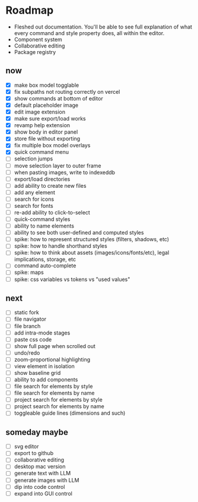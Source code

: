 
# Roadmap

- Fleshed out documentation. You'll be able to see full explanation of what every command and style property does, all within the editor.
- Component system
- Collaborative editing
- Package registry

## now

- [x] make box model togglable
- [x] fix subpaths not routing correctly on vercel
- [x] show commands at bottom of editor
- [x] default placeholder image
- [x] edit image extension
- [x] make sure export/load works
- [x] revamp help extension
- [x] show body in editor panel
- [x] store file without exporting
- [x] fix multiple box model overlays
- [x] quick command menu
- [ ] selection jumps
- [ ] move selection layer to outer frame
- [ ] when pasting images, write to indexeddb
- [ ] export/load directories
- [ ] add ability to create new files
- [ ] add any element
- [ ] search for icons
- [ ] search for fonts
- [ ] re-add ability to click-to-select
- [ ] quick-command styles
- [ ] ability to name elements
- [ ] ability to see both user-defined and computed styles
- [ ] spike: how to represent structured styles (filters, shadows, etc)
- [ ] spike: how to handle shorthand styles
- [ ] spike: how to think about assets (images/icons/fonts/etc), legal implications, storage, etc
- [ ] command auto-complete
- [ ] spike: maps
- [ ] spike: css variables vs tokens vs "used values"

## next

- [ ] static fork
- [ ] file navigator
- [ ] file branch
- [ ] add intra-mode stages
- [ ] paste css code
- [ ] show full page when scrolled out
- [ ] undo/redo
- [ ] zoom-proportional highlighting
- [ ] view element in isolation
- [ ] show baseline grid
- [ ] ability to add components
- [ ] file search for elements by style
- [ ] file search for elements by name
- [ ] project search for elements by style
- [ ] project search for elements by name
- [ ] toggleable guide lines (dimensions and such)

## someday maybe

- [ ] svg editor
- [ ] export to github
- [ ] collaborative editing
- [ ] desktop mac version
- [ ] generate text with LLM
- [ ] generate images with LLM
- [ ] dip into code control
- [ ] expand into GUI control
